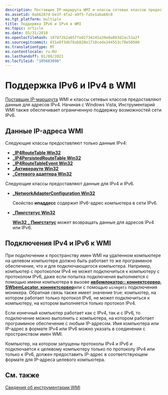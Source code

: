 ```yaml
---
description: Поставщик IP-маршрута WMI и классы сетевых классов предоставляют данные для адресов IPv4. Начиная с Windows Vista, Инструментарий WMI также обеспечивает ограниченную поддержку возможностей сети IPv6.
ms.assetid: 8ab6287d-be3f-4fa2-a9f5-fa5e1aba66c8
ms.tgt_platform: multiple
title: Поддержка IPv6 и IPv4 в WMI
ms.topic: article
ms.date: 05/31/2018
ms.openlocfilehash: 107872b2a65ffe02f34245a39e0a803d2ac53a2f
ms.sourcegitcommit: 831e8f3db78ab820e1710cede244553c70e50500
ms.translationtype: MT
ms.contentlocale: ru-RU
ms.lasthandoff: 01/08/2021
ms.locfileid: "105683896"
---
```

# <a name="ipv6-and-ipv4-support-in-wmi"></a>Поддержка IPv6 и IPv4 в WMI

[Поставщик IP-маршрута](/previous-versions/windows/desktop/wmiiprouteprov/ip-route-provider) WMI и классы сетевых классов предоставляют данные для адресов IPv4. Начиная с Windows Vista, Инструментарий WMI также обеспечивает ограниченную поддержку возможностей сети IPv6.

## <a name="wmi-ip-data"></a>Данные IP-адреса WMI

Следующие классы предоставляют только данные IPv4:

-   [**\_IP4RouteTable Win32**](/previous-versions/windows/desktop/wmiiprouteprov/win32-ip4routetable)
-   [**\_IP4PersistedRouteTable Win32**](/previous-versions/windows/desktop/wmiiprouteprov/win32-ip4persistedroutetable)
-   [**\_IP4RouteTableEvent Win32**](/previous-versions/windows/desktop/wmiiprouteprov/win32-ip4routetableevent)
-   [**\_Активерауте Win32**](/previous-versions/windows/desktop/wmiiprouteprov/win32-activeroute)
-   [**\_Сетевого адаптера Win32**](/windows/desktop/CIMWin32Prov/win32-networkadapter)

Следующие классы предоставляют данные для IPv4 и IPv6.

-   [**\_NetworkAdapterConfiguration Win32**](/windows/desktop/CIMWin32Prov/win32-networkadapterconfiguration)

    Свойство **ипаддесс** содержит IPv6-адрес компьютера в сети IPv6.

-   [**\_Пингстатус Win32**](/previous-versions/windows/desktop/wmipicmp/win32-pingstatus)

    [**Win32 \_ Пингстатус**](/previous-versions/windows/desktop/wmipicmp/win32-pingstatus) может возвращать данные для адресов IPv4 или IPv6.

## <a name="ipv4-and-ipv6-connections-to-wmi"></a>Подключения IPv4 и IPv6 к WMI

При подключении к пространству имен WMI на удаленном компьютере на целевом компьютере должно быть работает то же программное обеспечение, что и для подключающегося компьютера. Например, компьютер с протоколом IPv4 не может подключиться к компьютеру с протоколом IPv6, даже если попытка подключения выполняется с помощью имени компьютера в вызове [**ивбемлокатор:: коннектсервер**](/windows/desktop/api/Wbemcli/nf-wbemcli-iwbemlocator-connectserver), [**SWbemLocator. коннектсервер**](swbemlocator-connectserver.md)или с помощью `winmgmts` подключения моникера. Обратная связь также имеет значение true: компьютер, на котором работает только протокол IPv6, не может подключиться к компьютеру, на котором выполняется только протокол IPv4.

Если конечный компьютер работает как с IPv4, так и с IPv6, то подключение можно выполнить с компьютера, на котором работает программное обеспечение с любым IP-адресом. Имя компьютера или IP-адрес в формате IPv4 или IPv6 можно указать в соединении с пространством имен WMI.

Компьютер, на котором запущены протоколы IPv4 и IPv6 и подключается к целевому компьютеру только по протоколу IPv4 или только к IPv6, должен предоставить IP-адрес в соответствующем формате для IP-адреса целевого компьютера.

## <a name="related-topics"></a>См. также

<dl> <dt>

[Сведения об инструментарии WMI](about-wmi.md)
</dt> </dl>

 

 
